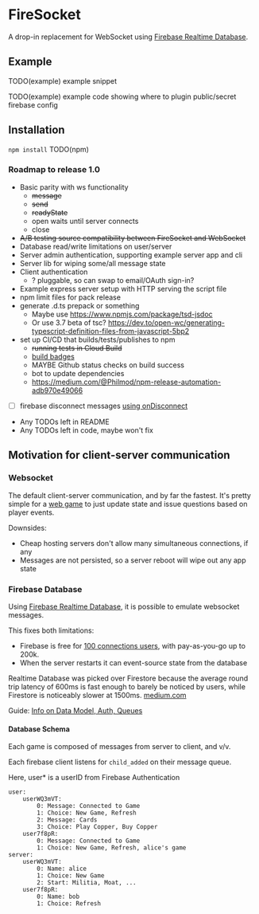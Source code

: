# FireSocket

A drop-in replacement for WebSocket using [Firebase Realtime Database](https://firebase.google.com/docs/database).

## Example

TODO(example) example snippet

TODO(example) example code showing where to plugin public/secret firebase config

## Installation

`npm install` TODO(npm)

### Roadmap to release 1.0
- Basic parity with ws functionality
  - ~~message~~
  - ~~send~~
  - ~~readyState~~
  - open waits until server connects
  - close
- ~~A/B testing source compatibility between FireSocket and WebSocket~~
- Database read/write limitations on user/server
- Server admin authentication, supporting example server app and cli
- Server lib for wiping some/all message state
- Client authentication
  - ? pluggable, so can swap to email/OAuth sign-in?
- Example express server setup with HTTP serving the script file
- npm limit files for pack release
- generate .d.ts prepack or something
  - Maybe use https://www.npmjs.com/package/tsd-jsdoc
  - Or use 3.7 beta of tsc? https://dev.to/open-wc/generating-typescript-definition-files-from-javascript-5bp2
- set up CI/CD that builds/tests/publishes to npm
    - ~~running tests in Cloud Build~~
    - [build badges](https://ljvmiranda921.github.io/notebook/2018/12/21/cloud-build-badge/)
    - MAYBE Github status checks on build success
    - bot to update dependencies
    - https://medium.com/@Philmod/npm-release-automation-adb970e49066
- [ ] firebase disconnect messages [using onDisconnect](https://firebase.google.com/docs/database/web/offline-capabilities#how-ondisconnect-works)
- Any TODOs left in README
- Any TODOs left in code, maybe won't fix

## Motivation for client-server communication

### Websocket
The default client-server communication, and by far the fastest. It's pretty simple for a [web game](https://github.com/darthwalsh/Austerity/blob/3bd2cfb825eaf8d537945c02da5b96bfe38ddca7/server/connection.js) to just update state and issue questions based on player events.

Downsides:

* Cheap hosting servers don't allow many simultaneous connections, if any
* Messages are not persisted, so a server reboot will wipe out any app state

### Firebase Database

Using [Firebase Realtime Database](https://firebase.google.com/docs/database), it is possible to emulate websocket messages. 

This fixes both limitations:

* Firebase is free for [100 connections users](https://firebase.google.com/pricing/), with pay-as-you-go up to 200k.
* When the server restarts it can event-source state from the database

Realtime Database was picked over Firestore because the average round trip latency of 600ms is fast enough to barely be noticed by users, while Firestore is noticeably slower at 1500ms.
[medium.com](https://medium.com/@d8schreiber/firebase-performance-firestore-and-realtime-database-latency-13effcade26d)

Guide: [Info on Data Model, Auth, Queues](https://howtofirebase.com/firebase-data-modeling-939585ade7f4)

#### Database Schema

Each game is composed of messages from server to client, and v/v.

Each firebase client listens for `child_added` on their message queue.

Here, user* is a userID from Firebase Authentication

    user:
        userWQ3mVT:
            0: Message: Connected to Game
            1: Choice: New Game, Refresh
            2: Message: Cards
            3: Choice: Play Copper, Buy Copper
        user7f8pR:
            0: Message: Connected to Game
            1: Choice: New Game, Refresh, alice's game
    server:
        userWQ3mVT:
            0: Name: alice
            1: Choice: New Game
            2: Start: Militia, Moat, ...
        user7f8pR:
            0: Name: bob
            1: Choice: Refresh
